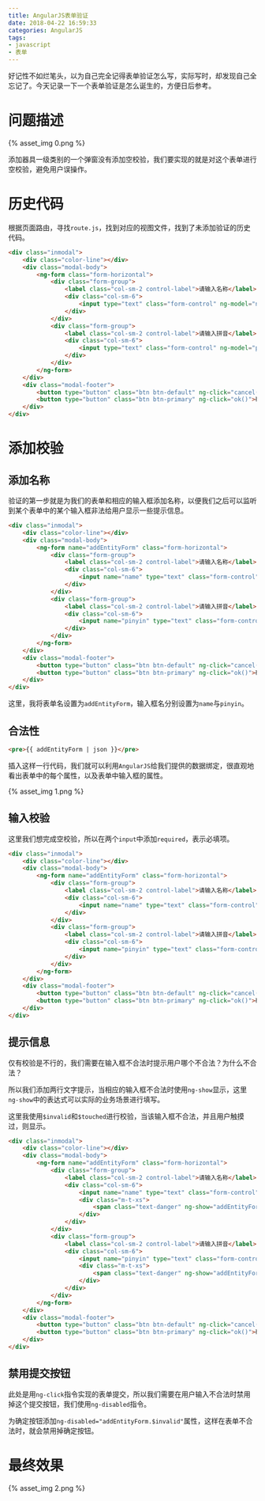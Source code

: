 ```yaml
---
title: AngularJS表单验证
date: 2018-04-22 16:59:33
categories: AngularJS
tags:
- javascript
- 表单
---
```


好记性不如烂笔头，以为自己完全记得表单验证怎么写，实际写时，却发现自己全忘记了。今天记录一下一个表单验证是怎么诞生的，方便日后参考。

<!-- more -->

# 问题描述

{% asset_img 0.png %}

添加器具一级类别的一个弹窗没有添加空校验，我们要实现的就是对这个表单进行空校验，避免用户误操作。

# 历史代码

根据页面路由，寻找`route.js`，找到对应的视图文件，找到了未添加验证的历史代码。

```html
<div class="inmodal">
    <div class="color-line"></div>
    <div class="modal-body">
        <ng-form class="form-horizontal">
            <div class="form-group">
                <label class="col-sm-2 control-label">请输入名称</label>
                <div class="col-sm-6">
                    <input type="text" class="form-control" ng-model="name">
                </div>
            </div>
            <div class="form-group">
                <label class="col-sm-2 control-label">请输入拼音</label>
                <div class="col-sm-6">
                    <input type="text" class="form-control" ng-model="pinyin">
                </div>
            </div>
        </ng-form>
    </div>
    <div class="modal-footer">
        <button type="button" class="btn btn-default" ng-click="cancel()">取消</button>
        <button type="button" class="btn btn-primary" ng-click="ok()">确定</button>
    </div>
</div>
```

# 添加校验

## 添加名称

验证的第一步就是为我们的表单和相应的输入框添加名称，以便我们之后可以监听到某个表单中的某个输入框非法给用户显示一些提示信息。

```html
<div class="inmodal">
    <div class="color-line"></div>
    <div class="modal-body">
        <ng-form name="addEntityForm" class="form-horizontal">
            <div class="form-group">
                <label class="col-sm-2 control-label">请输入名称</label>
                <div class="col-sm-6">
                    <input name="name" type="text" class="form-control" ng-model="name">
                </div>
            </div>
            <div class="form-group">
                <label class="col-sm-2 control-label">请输入拼音</label>
                <div class="col-sm-6">
                    <input name="pinyin" type="text" class="form-control" ng-model="pinyin">
                </div>
            </div>
        </ng-form>
    </div>
    <div class="modal-footer">
        <button type="button" class="btn btn-default" ng-click="cancel()">取消</button>
        <button type="button" class="btn btn-primary" ng-click="ok()">确定</button>
    </div>
</div>
```

这里，我将表单名设置为`addEntityForm`，输入框名分别设置为`name`与`pinyin`。

## 合法性

```html
<pre>{{ addEntityForm | json }}</pre>
```

插入这样一行代码，我们就可以利用`AngularJS`给我们提供的数据绑定，很直观地看出表单中的每个属性，以及表单中输入框的属性。

{% asset_img 1.png %}

## 输入校验

这里我们想完成空校验，所以在两个`input`中添加`required`，表示必填项。

```html
<div class="inmodal">
    <div class="color-line"></div>
    <div class="modal-body">
        <ng-form name="addEntityForm" class="form-horizontal">
            <div class="form-group">
                <label class="col-sm-2 control-label">请输入名称</label>
                <div class="col-sm-6">
                    <input name="name" type="text" class="form-control" ng-model="name" required>
                </div>
            </div>
            <div class="form-group">
                <label class="col-sm-2 control-label">请输入拼音</label>
                <div class="col-sm-6">
                    <input name="pinyin" type="text" class="form-control" ng-model="pinyin" required>
                </div>
            </div>
        </ng-form>
    </div>
    <div class="modal-footer">
        <button type="button" class="btn btn-default" ng-click="cancel()">取消</button>
        <button type="button" class="btn btn-primary" ng-click="ok()">确定</button>
    </div>
</div>
```

## 提示信息

仅有校验是不行的，我们需要在输入框不合法时提示用户哪个不合法？为什么不合法？

所以我们添加两行文字提示，当相应的输入框不合法时使用`ng-show`显示，这里`ng-show`中的表达式可以实际的业务场景进行填写。

这里我使用`$invalid`和`$touched`进行校验，当该输入框不合法，并且用户触摸过，则显示。

```html
<div class="inmodal">
    <div class="color-line"></div>
    <div class="modal-body">
        <ng-form name="addEntityForm" class="form-horizontal">
            <div class="form-group">
                <label class="col-sm-2 control-label">请输入名称</label>
                <div class="col-sm-6">
                    <input name="name" type="text" class="form-control" ng-model="name" required>
                    <div class="m-t-xs">
                        <span class="text-danger" ng-show="addEntityForm.name.$invalid && addEntityForm.name.$touched"><i class="fa fa-exclamation-triangle"></i> 名称不能为空</span>
                    </div>
                </div>
            </div>
            <div class="form-group">
                <label class="col-sm-2 control-label">请输入拼音</label>
                <div class="col-sm-6">
                    <input name="pinyin" type="text" class="form-control" ng-model="pinyin" required>
                    <div class="m-t-xs">
                        <span class="text-danger" ng-show="addEntityForm.pinyin.$invalid && addEntityForm.pinyin.$touched"><i class="fa fa-exclamation-triangle"></i> 拼音不能为空</span>
                    </div>
                </div>
            </div>
        </ng-form>
    </div>
    <div class="modal-footer">
        <button type="button" class="btn btn-default" ng-click="cancel()">取消</button>
        <button type="button" class="btn btn-primary" ng-click="ok()">确定</button>
    </div>
</div>
```

## 禁用提交按钮

此处是用`ng-click`指令实现的表单提交，所以我们需要在用户输入不合法时禁用掉这个提交按钮，我们使用`ng-disabled`指令。

为确定按钮添加`ng-disabled="addEntityForm.$invalid"`属性，这样在表单不合法时，就会禁用掉确定按钮。

# 最终效果

{% asset_img 2.png %}



